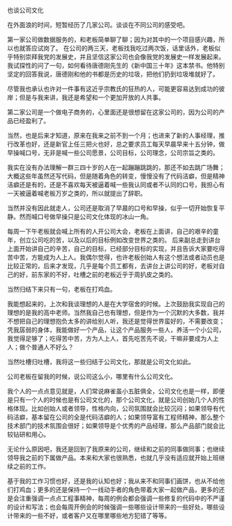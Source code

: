 也谈公司文化


在外面浪的时间，短暂经历了几家公司。谈谈在不同公司的感受吧。

第一家公司做数据服务的，和老板简单聊了聊；因为对其中的一个项目感兴趣，所以也就答应试岗了。 在公司的两三天，老板找我吃过两次饭，话里话外，老板似乎特别崇拜我党的发展史，并且坚信这家公司也会像我党的发展史一样发展起来。我试探性的问了一句，如何看待唐德刚先生的《新中国三十年》这本禁书。他特别坚定的回答我说，唐德刚和他的书都是历史的垃圾，把他们扔到垃圾堆就好了。

尽管我也承认也许对一件事有这近乎宗教氏的狂热的人，可能更容易达到成功的彼岸；但是与我来讲，我还是希望和一个更加开放的人共事。



第二家公司是一个做电子商务的，心里面还是很想留在这家公司的，因为公司的产品已经盈利了。

当然，也是后来才知道，原来在我来之前不到一个月；也进来了新的人事经理，推行改革也好，还是新官上任三把火也好，总之要求员工每天早晨早来十五分钟，做早操喊口号，无非是喊一些公司愿景，公司目标，公司理念，公司宗旨之类的。

我实在没有办法理解一群三四十岁的人在一起蹦蹦跳跳的，那还不如去跳广场舞；大概这些年虽然还写代码，但是随着角色的转变，慢慢没有了代码洁癖，但是精神洁癖还是有的，还是不喜欢每天被逼着喊一些我认同或者不认同的口号，我担心有一天被逼着喊老板万岁之类的，所以就提出了辞职。

当然并没有因此就走人，公司还是取消了早晨的口号和早操，似乎一切开始恢复平静。然而喊口号做早操只是公司文化体现的冰山一角。

每周一下午老板就会喊上所有的人开公司大会，老板在上面讲，自己的艰辛的童年，创立公司吃的苦，以及以后的目标例如改变世界之类的。 后来副总走到讲台上面开始讲自己的辛苦，自己的目标，已经部分目标的实现，并且告诉大家要吃得苦中苦，方能成为人上人。我偶尔觉得，也许老板创始人有这个想法或者动员也是比较正常的，后来才发现，几乎是每个员工都有，去讲台上讲公司的好，老板对自己的好，前东家的不好，吐槽之前的老板近乎于周扒皮之类的。

当然归结下来只有一句，老板在打鸡血。

我能想起来的，上次和我谈理想的人是在大学宿舍的时候。上次鼓励我实现自己的理想的是我的高中老师。当然我自己也有理想，但是作为一个沉默的大多数，我并不想把自己的理想抱负太多的讲给别人听，我还是觉得世界蛮好的，不需要改变；凭我孱弱的身体，我能做好一个产品，让这个产品服务一些人，养活一个小公司，我觉得足够了；吃得苦中苦，方为人上人，首先吃苦先不说，干嘛非要成为人上人；做个普通人不好么？

当然吐槽归吐槽，我将这一些归结于公司文化，那就是公司文化如此。


公司老板在留我的时候，说公司这么小，哪里有什么公司文化。

我个人的一点点意见就是，人们常说麻雀虽小五脏俱全，公司文化也是一样，即便是只有一个人的时候也是有公司文化的，那个公司文化，就是公司创始几个人的性格体现。比如创始人或者领导，性格内向，公司氛围就会比较沉闷；如果领导有代码洁癖，基本留在公司的全是代码洁癖的人；如果领导富有工程师精神，那么整个技术部门的技术氛围会很好；如果领导是个优秀的产品经理，那么产品部门就会比较钻研和用心。

无论什么原因吧，我还是回到了我原来的公司，继续和之前的同事做同事；也继续领导我之前的下属做产品。本来和大家也很熟悉，也就几乎没有适应就开始上班继续之前的工作。

基于我的工作习惯也好，还是我的认知也好；我从来不和同事们画饼，也从不给他们打鸡血；更多的还是保持一个一线动手者的角色带着大家一起做产品，更多的还是会注重强调一点点工程事精神，每周的例会都会强调一些修复的代码中的不严谨的设计和写法；也会每周开例会的时候强调一些哪些设计带来的一些好处，哪些设计带来的一些不好，或者客户又在哪里哪些地方犯错了等等。

